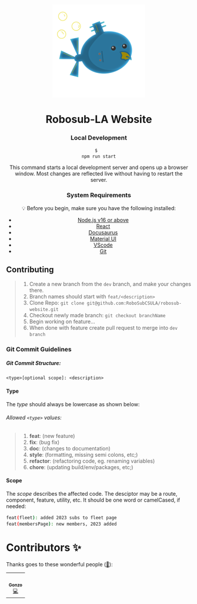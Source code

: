 <div align="center">

<img src="/static/img/RoboSubLogo.png" alt="RobosubLogo" width="50%"/>
<h1>Robosub-LA Website</h1>

### Local Development

```
$  
npm run start
```

This command starts a local development server and opens up a browser window. Most changes are reflected live without having to restart the server.

### System Requirements

:bulb: Before you begin, make sure you have the following installed:

- [Node.js v16 or above](https://nodejs.org/en/download/)
- [React](https://reactjs.org/)
- [Docusaurus](https://docusaurus.io/)
- [Material UI](https://mui.com/)
- [VScode](https://code.visualstudio.com/)
- [Git](https://git-scm.com/book/en/v2/Getting-Started-Installing-Git/)
</div>

## Contributing
> 1. Create a new branch from the `dev` branch, and make your changes there.
> 2. Branch names should start with `feat/<description>`
> 3. Clone Repo: ```git clone git@github.com:RoboSubCSULA/robosub-website.git ```
> 4. Checkout newly made branch: ``` git checkout branchName ```
> 5. Begin working on feature...
> 6. When done with feature create pull request to merge into `dev branch`  
 
### Git Commit Guidelines
##### Git Commit Structure:
```
<type>[optional scope]: <description>
```
#### Type
The *type* should always be lowercase as shown below:
###### Allowed `<type>` values: 
>1. **feat**: (new feature)
>2. **fix**: (bug fix)
>3. **doc**: (changes to documentation)
>4. **style**: (formatting, missing semi colons, etc;)
>5. **refactor**: (refactoring code, eg. renaming variables)
>6. **chore**: (updating build/env/packages, etc;)

#### Scope
The *scope* describes the affected code. The desciptor may be a route, component, feature, utility, etc. It should be one word or camelCased, if needed:

```bash
feat(fleet): added 2023 subs to fleet page
feat(membersPage): new members, 2023 added 
```

# Contributors ✨

Thanks goes to these wonderful people ([:hugs:](https://allcontributors.org/docs/en/emoji-key)):

<!-- ALL-CONTRIBUTORS-LIST:START - Do not remove or modify this section -->
<!-- prettier-ignore-start -->
<!-- markdownlint-disable -->
<table>
  <tr>
    <td align="center"><a href="https://github.com/gonzo-32"><img src="https://avatars.githubusercontent.com/u/26438045?v=4?s=100" width="100px;" alt=""/><br /><sub><b>Gonzo</b></sub></a><br /><a href="https://github.com/RoboSubCSULA/robosub-website/commits?author=gonzo-32" title="Code">💻</a></td>

  </tr>
</table>

<!-- markdownlint-restore -->
<!-- prettier-ignore-end -->

<!-- ALL-CONTRIBUTORS-LIST:END -->